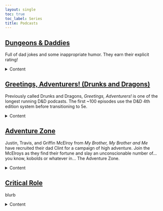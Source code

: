 ```yaml
---
layout: single
toc: true
toc_label: Series
title: Podcasts
---
```


## [Dungeons & Daddies](/dungeons-daddies.md/)

Full of dad jokes and some inappropriate humor. They earn their explicit rating!

<details>
    <summary>Content</summary>

#### Season 1 (complete, 69 episodes)

Four dads from our world are flung into a land of high fantasy and magic in a quest to rescue their lost sons.

#### Fetch Quest (complete, 3 episodes)

Fun between seasons mini-series about 3 dogs and a cat.

#### Season 2 (ongoing, 12 episodes)

The dad's grandkids are tasked with fixing the world that their grandparents kinda jacked up.

#### At the Mountains of Dadness (complete, 3 episodes)

A Patreon/[store purchase](https://store.dungeonsanddaddies.com/products/at-the-mountains-of-dadness-digital-download) only horror prequel campaign. Set in 1939 this mini-series follows the grandparents of the Dungeons and Daddies dads as they investigate a missing film crew. Played in the Call of Cthulhu system.

</details>


## [Greetings, Adventurers! (Drunks and Dragons)](https://geeklyinc.com/category/drunks-and-dragons/)

Previously called Drunks and Dragons, *Greetings, Adventurers!* is one of the longest running D&D podcasts. The first ~100 episodes use the D&D 4th edition system before transitioning to 5e.

<details>
    <summary>Content</summary>

<h4 id="greetings-adventurers-campaign-1"> Campaign 1 (complete, 427 episodes)</h4>

Episode 1 begins with Tum Darkblade (Tin Lanning), Thom the Dragonborn (Mike Bachmann), Junpei Iori (Steven Strom), and Aludra (Jennifer Cheek) who find themselves in a very strange situation (engineered by DM Michael DiMauro). With only their wits, the newly formed group must work together to escape certain death and dismemberment in this spooky Halloween themed adventure.

<h4 id="greetings-adventurers-leviathan">  Greetings Adventurers - Leviathan (complete, 10 episodes) </h4>

A side-story interlude hosted by guest DM Fred Greenleaf where 5 adventurers travel deep into a mysterious and unknown underground city, to explore and rescue a team of miners that have recently gone missing.

#### Campaign 2 (ongoing, 23 episodes)

This is a completely brand new campaign set within the world of Campaign 1. No knowledge of Campaign 1 is required to understand and enjoy this campaign, so it's a great place to jump in if you don't want to start a 400+ episode journey.

Episode 0 begins with a group of adventurers of some renown hearing tell of a dragon, a foe for more powerful than they have faced to date, ravaging the lands of House Cromwell. Being that they are as brave as they are heroic they set off to show this beast that you do not mess with the people of this land. And episode 1 continues when the siren call of fate pulls a group of stalwart individuals to the town called Rimeford. Surely this chance encounter will have long lasting ramifications on the realm.

#### Various Bonus Episodes

</details>

## [Adventure Zone]()

Justin, Travis, and Griffin McElroy from *My Brother, My Brother and Me* have recruited their dad Clint for a campaign of high adventure. Join the McElroys as they find their fortune and slay an unconscionable number of… you know, kobolds or whatever in… The Adventure Zone.

<details>
    <summary>Content</summary>

    #### The Adventure Zone

    Join in the campaign as Justin (Taako), Travis (Magnus) and Clint (Merle), led by Dungeon Master Griffin, take their first steps into the unknown.

    #### Ethersea
</details>

## [Critical Role]()

blurb

<details>
    <summary>Content</summary>

    
</details>